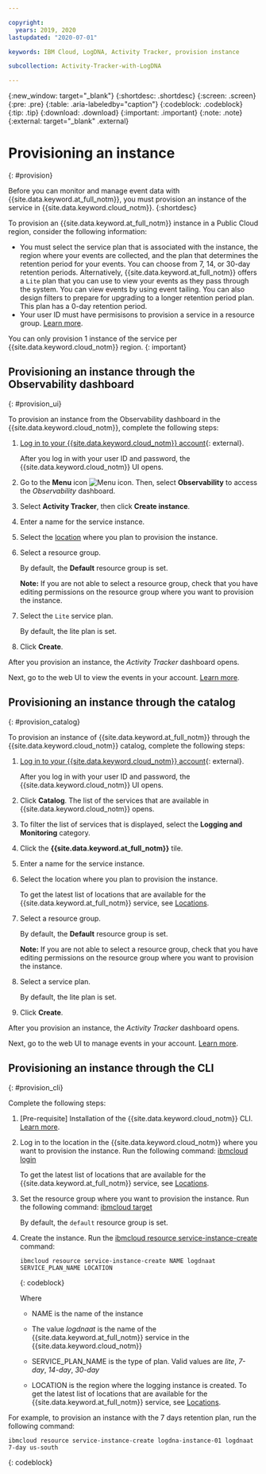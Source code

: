 ```yaml
---

copyright:
  years: 2019, 2020
lastupdated: "2020-07-01"

keywords: IBM Cloud, LogDNA, Activity Tracker, provision instance

subcollection: Activity-Tracker-with-LogDNA

---
```


{:new_window: target="_blank"}
{:shortdesc: .shortdesc}
{:screen: .screen}
{:pre: .pre}
{:table: .aria-labeledby="caption"}
{:codeblock: .codeblock}
{:tip: .tip}
{:download: .download}
{:important: .important}
{:note: .note}
{:external: target="_blank" .external}


# Provisioning an instance
{: #provision}

Before you can monitor and manage event data with {{site.data.keyword.at_full_notm}}, you must provision an instance of the service in {{site.data.keyword.cloud_notm}}.
{:shortdesc}

To provision an {{site.data.keyword.at_full_notm}} instance in a Public Cloud region, consider the following information:
* You must select the service plan that is associated with the instance, the region where your events are collected, and the plan that determines the retention period for your events. You can choose from 7, 14, or 30-day retention periods. Alternatively, {{site.data.keyword.at_full_notm}} offers a `Lite` plan that you can use to view your events as they pass through the system. You can view events by using event tailing. You can also design filters to prepare for upgrading to a longer retention period plan. This plan has a 0-day retention period.
* Your user ID must have permisisons to provision a service in a resource group. [Learn more](/docs/services/Activity-Tracker-with-LogDNA?topic=Activity-Tracker-with-LogDNA-iam#groups).


You can only provision 1 instance of the service per {{site.data.keyword.cloud_notm}} region.
{: important}

## Provisioning an instance through the Observability dashboard
{: #provision_ui}

To provision an instance from the Observability dashboard in the {{site.data.keyword.cloud_notm}}, complete the following steps:

1. [Log in to your {{site.data.keyword.cloud_notm}} account](https://cloud.ibm.com/login){: external}.

	After you log in with your user ID and password, the {{site.data.keyword.cloud_notm}} UI opens.

2. Go to the **Menu** icon ![Menu icon](../icons/icon_hamburger.svg). Then, select **Observability** to access the *Observability* dashboard.

3. Select **Activity Tracker**, then click **Create instance**. 

4. Enter a name for the service instance.

5. Select the [location](/docs/services/Activity-Tracker-with-LogDNA?topic=Activity-Tracker-with-LogDNA-regions) where you plan to provision the instance. 

6. Select a resource group. 

    By default, the **Default** resource group is set.

    **Note:** If you are not able to select a resource group, check that you have editing permissions on the resource group where you want to provision the instance.

7. Select the `Lite` service plan. 

    By default, the lite plan is set.

8. Click **Create**.

After you provision an instance, the *Activity Tracker* dashboard opens. 

Next, go to the web UI to view the events in your account. [Learn more](/docs/services/Activity-Tracker-with-LogDNA?topic=Activity-Tracker-with-LogDNA-view_events).



## Provisioning an instance through the catalog
{: #provision_catalog}

To provision an instance of {{site.data.keyword.at_full_notm}} through the {{site.data.keyword.cloud_notm}} catalog, complete the following steps:

1. [Log in to your {{site.data.keyword.cloud_notm}} account](https://cloud.ibm.com/login){: external}.

	After you log in with your user ID and password, the {{site.data.keyword.cloud_notm}} UI opens.

2. Click **Catalog**. The list of the services that are available in {{site.data.keyword.cloud_notm}} opens.

3. To filter the list of services that is displayed, select the **Logging and Monitoring** category.

4. Click the **{{site.data.keyword.at_full_notm}}** tile. 

5. Enter a name for the service instance.

6. Select the location where you plan to provision the instance. 

    To get the latest list of locations that are available for the {{site.data.keyword.at_full_notm}} service, see [Locations](/docs/services/Activity-Tracker-with-LogDNA?topic=Activity-Tracker-with-LogDNA-regions).

7. Select a resource group. 

    By default, the **Default** resource group is set.

    **Note:** If you are not able to select a resource group, check that you have editing permissions on the resource group where you want to provision the instance.

8. Select a service plan. 

    By default, the lite plan is set.

9. Click **Create**.

After you provision an instance, the *Activity Tracker* dashboard opens. 

Next, go to the web UI to manage events in your account. [Learn more](/docs/services/Activity-Tracker-with-LogDNA?topic=Activity-Tracker-with-LogDNA-launch#launch).


## Provisioning an instance through the CLI
{: #provision_cli}

Complete the following steps:

1. [Pre-requisite] Installation of the {{site.data.keyword.cloud_notm}} CLI. [Learn more](/docs/cli?topic=cli-install-ibmcloud-cli).

2. Log in to the location in the {{site.data.keyword.cloud_notm}} where you want to provision the instance. Run the following command: [ibmcloud login](/docs/cli?topic=cli-ibmcloud_cli#ibmcloud_login)

    To get the latest list of locations that are available for the {{site.data.keyword.at_full_notm}} service, see [Locations](/docs/services/Activity-Tracker-with-LogDNA?topic=Activity-Tracker-with-LogDNA-regions).

3. Set the resource group where you want to provision the instance. Run the following command: [ibmcloud target](/docs/cli?topic=cli-ibmcloud_cli#ibmcloud_target)

    By default, the `default` resource group is set.

4. Create the instance. Run the [ibmcloud resource service-instance-create](/docs/cli?topic=cli-ibmcloud_commands_resource#ibmcloud_resource_service_instance_create) command:

    ```
    ibmcloud resource service-instance-create NAME logdnaat SERVICE_PLAN_NAME LOCATION
    ```
    {: codeblock}

    Where

    * NAME is the name of the instance

    * The value *logdnaat* is the name of the {{site.data.keyword.at_full_notm}} service in the {{site.data.keyword.cloud_notm}}

    * SERVICE_PLAN_NAME is the type of plan. Valid values are *lite*, *7-day*, *14-day*, *30-day*
    
    * LOCATION is the region where the logging instance is created. To get the latest list of locations that are available for the {{site.data.keyword.at_full_notm}} service, see [Locations](/docs/services/Activity-Tracker-with-LogDNA?topic=Activity-Tracker-with-LogDNA-regions).

    
For example, to provision an instance with the 7 days retention plan, run the following command:

```
ibmcloud resource service-instance-create logdna-instance-01 logdnaat 7-day us-south
```
{: codeblock}

